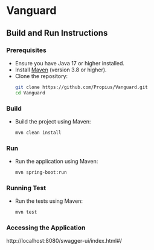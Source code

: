 # Vanguard

## Build and Run Instructions

### Prerequisites

- Ensure you have Java 17 or higher installed.
- Install [Maven](https://maven.apache.org/) (version 3.8 or higher).
- Clone the repository:
  ```bash
  git clone https://github.com/Propius/Vanguard.git
  cd Vanguard

### Build

- Build the project using Maven:
  ```bash
  mvn clean install
  ```

### Run

- Run the application using Maven:
  ```bash
  mvn spring-boot:run
  ```

### Running Test

- Run the tests using Maven:
  ```bash
  mvn test
  ```

### Accessing the Application

http://localhost:8080/swagger-ui/index.html#/